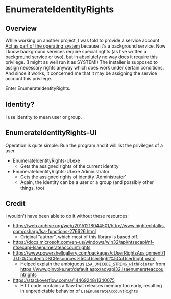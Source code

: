 # EnumerateIdentityRights
## Overview
While working on another project, I was told to provide a service account
[Act as part of the operating system](https://docs.microsoft.com/en-us/windows/security/threat-protection/security-policy-settings/act-as-part-of-the-operating-system)
because it's a background service. Now I know background services require special rights (as I've written a background service or two), but in absolutely no way does it
require this privilege. (I might as well run it as SYSTEM!) The installer is supposed to assign necessary rights anyway which does work under certain conditions. And since
it works, it concerned me that it may be assigning the service account this privilege.

Enter EnumerateIdentityRights.

## Identity?
I use identity to mean user or group.

## EnumerateIdentityRights-UI
Operation is quite simple: Run the program and it will list the privileges of a user.
- EnumerateIdentityRights-UI.exe
  - Gets the assigned rights of the current identity
- EnumerateIdentityRights-UI.exe Administrator
  - Gets the assigned rights of identity 'Administrator'
  - Again, the identity can be a user or a group (and possibly other things, too)

## Credit
I wouldn't have been able to do it without these resources:
- https://web.archive.org/web/20151218044501/http://www.hightechtalks.com/csharp/lsa-functions-276626.html
  - Original "author", which most of this library is based off. 
- https://docs.microsoft.com/en-us/windows/win32/api/ntsecapi/nf-ntsecapi-lsaenumerateaccountrights
- https://www.powershellgallery.com/packages/cUserRightsAssignment/1.0.0.0/Content/DSCResources%5CcUserRight%5CcUserRight.psm1
  - Helped explain the ambiguous `LSA_UNICODE_STRING_withPointer` from https://www.pinvoke.net/default.aspx/advapi32.lsaenumerateaccountrights
- https://stackoverflow.com/a/14469248/1340075
  - HTT code contains a flaw that releases memory too early, resulting in unpredictable behavior of `LsaEnumerateAccountRights`
